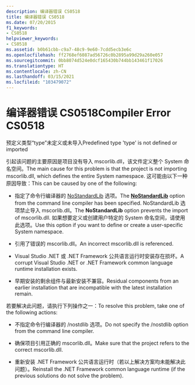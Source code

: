 ```yaml
---
description: 编译器错误 CS0518
title: 编译器错误 CS0518
ms.date: 07/20/2015
f1_keywords:
- CS0518
helpviewer_keywords:
- CS0518
ms.assetid: b0b61cbb-c9a7-48c9-9e60-7cdd5ecb3e6c
ms.openlocfilehash: ff2768ef6087ad56726c0b2895a99d29a260e057
ms.sourcegitcommit: 0bb8074d524e0dcf165430b744bb143461f17026
ms.translationtype: HT
ms.contentlocale: zh-CN
ms.lasthandoff: 03/15/2021
ms.locfileid: "103479072"
---
```

# <a name="compiler-error-cs0518"></a><span data-ttu-id="ce612-103">编译器错误 CS0518</span><span class="sxs-lookup"><span data-stu-id="ce612-103">Compiler Error CS0518</span></span>

<span data-ttu-id="ce612-104">预定义类型“type”未定义或未导入</span><span class="sxs-lookup"><span data-stu-id="ce612-104">Predefined type 'type' is not defined or imported</span></span>  
  
 <span data-ttu-id="ce612-105">引起该问题的主要原因是项目没有导入 mscorlib.dll，该文件定义整个 System 命名空间。</span><span class="sxs-lookup"><span data-stu-id="ce612-105">The main cause for this problem is that the project is not importing mscorlib.dll, which defines the entire System namespace.</span></span> <span data-ttu-id="ce612-106">这可能由以下一种原因导致：</span><span class="sxs-lookup"><span data-stu-id="ce612-106">This can be caused by one of the following:</span></span>  
  
- <span data-ttu-id="ce612-107">指定了命令行编译器的 [NoStandardLib](../compiler-options/advanced.md#nostandardlib) 选项。</span><span class="sxs-lookup"><span data-stu-id="ce612-107">The [**NoStandardLib**](../compiler-options/advanced.md#nostandardlib) option from the command line compiler has been specified.</span></span> <span data-ttu-id="ce612-108">NoStandardLib 选项禁止导入 mscorlib.dll。</span><span class="sxs-lookup"><span data-stu-id="ce612-108">The **NoStandardLib** option prevents the import of mscorlib.dll.</span></span> <span data-ttu-id="ce612-109">如果想要定义或创建用户特定的 System 命名空间，请使用此选项。</span><span class="sxs-lookup"><span data-stu-id="ce612-109">Use this option if you want to define or create a user-specific System namespace.</span></span>  
  
- <span data-ttu-id="ce612-110">引用了错误的 mscorlib.dll。</span><span class="sxs-lookup"><span data-stu-id="ce612-110">An incorrect mscorlib.dll is referenced.</span></span>  
  
- <span data-ttu-id="ce612-111">Visual Studio .NET 或 .NET Framework 公共语言运行时安装存在损坏。</span><span class="sxs-lookup"><span data-stu-id="ce612-111">A corrupt Visual Studio .NET or .NET Framework common language runtime installation exists.</span></span>  
  
- <span data-ttu-id="ce612-112">早期安装的剩余组件与最新安装不兼容。</span><span class="sxs-lookup"><span data-stu-id="ce612-112">Residual components from an earlier installation that are incompatible with the latest installation remain.</span></span>  
  
 <span data-ttu-id="ce612-113">若要解决此问题，请执行下列操作之一：</span><span class="sxs-lookup"><span data-stu-id="ce612-113">To resolve this problem, take one of the following actions:</span></span>  
  
- <span data-ttu-id="ce612-114">不指定命令行编译器的 /nostdlib 选项。</span><span class="sxs-lookup"><span data-stu-id="ce612-114">Do not specify the /nostdlib option from the command line compiler.</span></span>  
  
- <span data-ttu-id="ce612-115">确保项目引用正确的 mscorlib.dll。</span><span class="sxs-lookup"><span data-stu-id="ce612-115">Make sure that the project refers to the correct mscorlib.dll.</span></span>  
  
- <span data-ttu-id="ce612-116">重新安装 .NET Framework 公共语言运行时（若以上解决方案均未能解决此问题）。</span><span class="sxs-lookup"><span data-stu-id="ce612-116">Reinstall the .NET Framework common language runtime (if the previous solutions do not solve the problem).</span></span>
